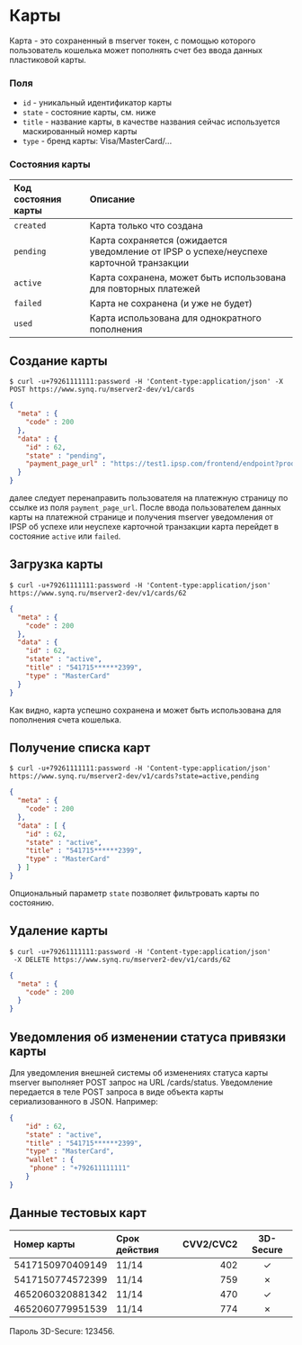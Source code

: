 # Карты

Карта - это сохраненный в mserver токен, с помощью которого пользователь кошелька может пополнять счет без ввода данных пластиковой карты.

### Поля

* `id` - уникальный идентификатор карты
* `state` - состояние карты, см. ниже
* `title` - название карты, в качестве названия сейчас используется маскированный номер карты
* `type` - бренд карты: Visa/MasterCard/...

### Состояния карты

| Код состояния карты   | Описание                                                                                     |
| :-------------------  |:---------------------------------------------------------------------------------------------|
| `created`             | Карта только что создана                                                                     |
| `pending`             | Карта сохраняется (ожидается уведомление от IPSP о успехе/неуспехе карточной транзакции      |
| `active`              | Карта сохранена, может быть использована для повторных платежей                              |
| `failed`              | Карта не сохранена (и уже не будет)                                                          |
| `used`                | Карта использована для однократного пополнения

## Создание карты

```shell
$ curl -u+79261111111:password -H 'Content-type:application/json' -X POST https://www.synq.ru/mserver2-dev/v1/cards
```

```json
{
  "meta" : {
    "code" : 200
  },
  "data" : {
    "id" : 62,
    "state" : "pending",
    "payment_page_url" : "https://test1.ipsp.com/frontend/endpoint?product_id=1721&desc=mserver2&payment_type=A&amount=1.00&currency=RUB&biller_client_id=1f95c7b9-74e5-4fd7-983d-c8d03d90347e&perspayee_expiry=0150&recur_freq=1&locale=ru&hash=cace0d7de544a25d2aa685ef12263a10655d9058"
  }
}
```

далее следует перенаправить пользователя на платежную страницу по ссылке из поля `payment_page_url`. После ввода пользователем данных карты на платежной странице  и получения mserver уведомления от IPSP об успехе или неуспехе карточной транзакции карта перейдет в состояние `active` или `failed`.

## Загрузка карты

```shell
$ curl -u+79261111111:password -H 'Content-type:application/json' https://www.synq.ru/mserver2-dev/v1/cards/62
```

```json
{
  "meta" : {
    "code" : 200
  },
  "data" : {
    "id" : 62,
    "state" : "active",
    "title" : "541715******2399",
    "type" : "MasterCard"
  }
}
```

Как видно, карта успешно сохранена и может быть использована для пополнения счета кошелька.

## Получение списка карт

```shell
$ curl -u+79261111111:password -H 'Content-type:application/json' https://www.synq.ru/mserver2-dev/v1/cards?state=active,pending
```

```json
{
  "meta" : {
    "code" : 200
  },
  "data" : [ {
    "id" : 62,
    "state" : "active",
    "title" : "541715******2399",
    "type" : "MasterCard"
  } ]
}
```

Опциональный параметр `state` позволяет фильтровать карты по состоянию.

## Удаление карты

```shell
$ сurl -u+79261111111:password -H 'Content-type:application/json' 
 -X DELETE https://www.synq.ru/mserver2-dev/v1/cards/62
```

```json
{
  "meta" : {
    "code" : 200
  }
}
```
## Уведомления об изменении статуса привязки карты

Для уведомления внешней системы об изменениях статуса карты mserver выполняет POST запрос на URL /cards/status. Уведомление передается в теле POST запроса в виде объекта карты сериализованного в JSON. Например:

```json
{
    "id" : 62,
    "state" : "active",
    "title" : "541715******2399",
    "type" : "MasterCard",
    "wallet" : {
     "phone" : "+792611111111"
    }
}
```

## Данные тестовых карт

| Номер карты      | Срок действия  | CVV2/CVC2 | 3D-Secure |
| :--------------  |:-------------- |---------: |:---------:|
| 5417150970409149 | 11/14          | 402       | &#x2713;  |
| 5417150774572399 | 11/14          | 759       | &#x2717;  |  
| 4652060320881342 | 11/14          | 470       | &#x2713;  |
| 4652060779951539 | 11/14          | 774       | &#x2717;  |

Пароль 3D-Secure: 123456.